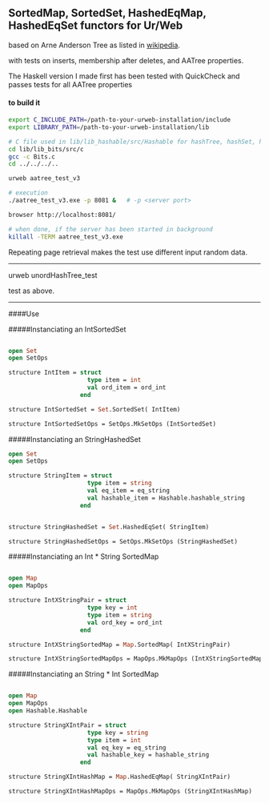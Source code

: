 ## SortedMap, SortedSet, HashedEqMap, HashedEqSet functors for Ur/Web

based on Arne Anderson Tree as listed in [wikipedia](https://en.wikipedia.org/wiki/AA_tree).

with tests on inserts, membership after deletes, and AATree properties.

The Haskell version I made first
has been tested with QuickCheck and passes tests for all AATree properties

#### to build it 

```bash
export C_INCLUDE_PATH=/path-to-your-urweb-installation/include
export LIBRARY_PATH=/path-to-your-urweb-installation/lib

# C file used in lib/lib_hashable/src/Hashable for hashTree, hashSet, hashMap
cd lib/lib_bits/src/c
gcc -c Bits.c
cd ../../../..

urweb aatree_test_v3

# execution
./aatree_test_v3.exe -p 8081 &   # -p <server port>

browser http://localhost:8081/

# when done, if the server has been started in background
killall -TERM aatree_test_v3.exe
```

Repeating page retrieval makes the test use different input random data.

--------------------

urweb unordHashTree_test

test as above.

---------------------

####Use

#####Instanciating an IntSortedSet

```ocaml

open Set
open SetOps

structure IntItem = struct
                      type item = int
                      val ord_item = ord_int
                    end

structure IntSortedSet = Set.SortedSet( IntItem)

structure IntSortedSetOps = SetOps.MkSetOps (IntSortedSet)
```

#####Instanciating an StringHashedSet


```ocaml
open Set
open SetOps

structure StringItem = struct
                      type item = string
                      val eq_item = eq_string
                      val hashable_item = Hashable.hashable_string
                    end


structure StringHashedSet = Set.HashedEqSet( StringItem)

structure StringHashedSetOps = SetOps.MkSetOps (StringHashedSet)
```

#####Instanciating an Int * String SortedMap

```ocaml

open Map
open MapOps

structure IntXStringPair = struct
                      type key = int
                      type item = string
                      val ord_key = ord_int
                    end

structure IntXStringSortedMap = Map.SortedMap( IntXStringPair)

structure IntXStringSortedMapOps = MapOps.MkMapOps (IntXStringSortedMap)
```

#####Instanciating an String * Int SortedMap

```ocaml

open Map
open MapOps
open Hashable.Hashable

structure StringXIntPair = struct
                      type key = string
                      type item = int
                      val eq_key = eq_string
                      val hashable_key = hashable_string
                    end

structure StringXIntHashMap = Map.HashedEqMap( StringXIntPair)

structure StringXIntHashMapOps = MapOps.MkMapOps (StringXIntHashMap)
```
